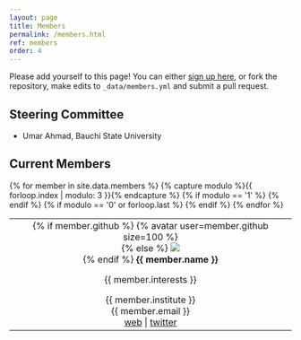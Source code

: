 ```yaml
---
layout: page
title: Members
permalink: /members.html
ref: members
order: 4
---
```


Please add yourself to this page! You can either [sign up here](../member_registration.html), or fork the repository, make edits to `_data/members.yml` and submit a pull request.

## Steering Committee

- Umar Ahmad, Bauchi State University

## Current Members

<table>
{% for member in site.data.members %}
    {% capture modulo %}{{ forloop.index | modulo: 3 }}{% endcapture %}
    {% if modulo == '1' %}
      <tr>
    {% endif %}
    <td align="center">
      {% if member.github %}
        {% avatar user=member.github size=100 %}<br>
      {% else %}
        <img src="/assets/no-github.png"><br>
      {% endif %}
      <strong>{{ member.name }}</strong>
      <p class="post-meta">{{ member.interests }}</p>
      {{ member.institute }}<br>
      {{ member.email }}<br>
      <a href="{{member.website}}">web</a> | <a href="https://twitter.com/{{member.twitter}}">twitter</a>
    </td>
    {% if modulo == '0' or forloop.last %}
      </tr>
      {% endif %}
{% endfor %}
</table>

<!---
To Add yourself to the members table:
in the data directory you need to add yourself to the members.yml file:

- github: babasaraky
  name: Umar Ahmad
  institute: Molecular Genetics Informatics, Bauchi State University
  email: babasaraki@yahoo.co.uk
-->
